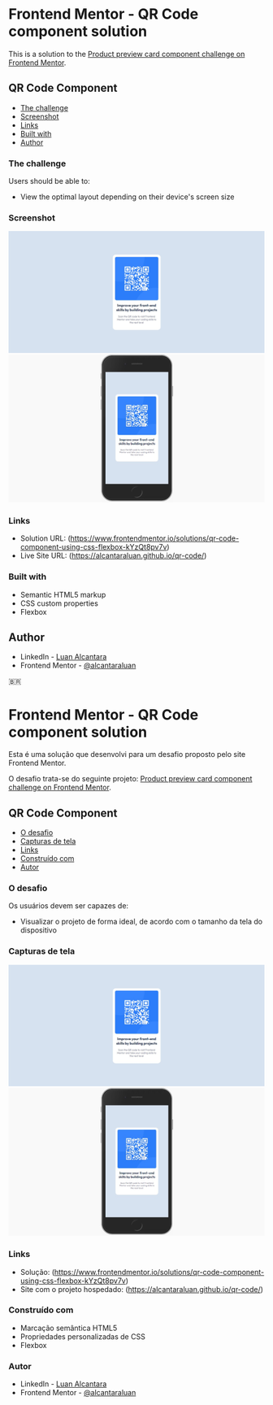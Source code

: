 # Frontend Mentor - QR Code component solution
 
This is a solution to the [Product preview card component challenge on Frontend Mentor](https://www.frontendmentor.io/challenges/qr-code-component-iux_sIO_H/hub/qr-code-component-using-css-flexbox-kYzQt8pv7v).
 
## QR Code Component
 
- [The challenge](#the-challenge)
- [Screenshot](#screenshot)
- [Links](#links)
- [Built with](#built-with)  
- [Author](#author)
 
### The challenge
 
Users should be able to:
 
- View the optimal layout depending on their device's screen size
 
### Screenshot
 
![](./screenshots/qr-code-component-desktop.jpg)
![](./screenshots/qr-code-component-mobile.jpg)
 
### Links
 
- Solution URL: (https://www.frontendmentor.io/solutions/qr-code-component-using-css-flexbox-kYzQt8pv7v)
- Live Site URL: (https://alcantaraluan.github.io/qr-code/)
 
### Built with
 
- Semantic HTML5 markup
- CSS custom properties
- Flexbox
 
## Author
 
- LinkedIn - [Luan Alcantara](https://www.linkedin.com/in/luanpaulo/)
- Frontend Mentor - [@alcantaraluan](https://www.frontendmentor.io/profile/alcantaraluan)
 
:brazil:
# Frontend Mentor - QR Code component solution
 
Esta é uma solução que desenvolvi para um desafio proposto pelo site Frontend Mentor.
 
O desafio trata-se do seguinte projeto: [Product preview card component challenge on Frontend Mentor](https://www.frontendmentor.io/challenges/qr-code-component-iux_sIO_H/hub/qr-code-component-using-css-flexbox-kYzQt8pv7v). 
 
## QR Code Component
 
- [O desafio](#the-challenge)
- [Capturas de tela](#screenshot)
- [Links](#links)
- [Construído com](#built-with)
- [Autor](#author)
 
### O desafio
 
Os usuários devem ser capazes de:
 
- Visualizar o projeto de forma ideal, de acordo com o tamanho da tela do dispositivo
 
### Capturas de tela
 
![](./screenshots/qr-code-component-desktop.jpg)
![](./screenshots/qr-code-component-mobile.jpg)
 
### Links
 
- Solução: (https://www.frontendmentor.io/solutions/qr-code-component-using-css-flexbox-kYzQt8pv7v)
- Site com o projeto hospedado: (https://alcantaraluan.github.io/qr-code/)
 
### Construído com
 
- Marcação semântica HTML5
- Propriedades personalizadas de CSS
- Flexbox
 
### Autor
 
- LinkedIn - [Luan Alcantara](https://www.linkedin.com/in/luanpaulo/)
- Frontend Mentor - [@alcantaraluan](https://www.frontendmentor.io/profile/alcantaraluan)
 
 

